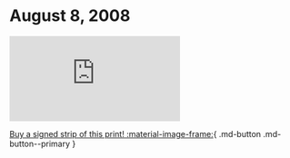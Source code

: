 # August 8, 2008

![](https://www.achewood.com/comic.php?date=08082008)

[Buy a signed strip of this print! :material-image-frame:](https://achewood-holiday-pop-up.myshopify.com/products/strip#08082008){ .md-button .md-button--primary }

